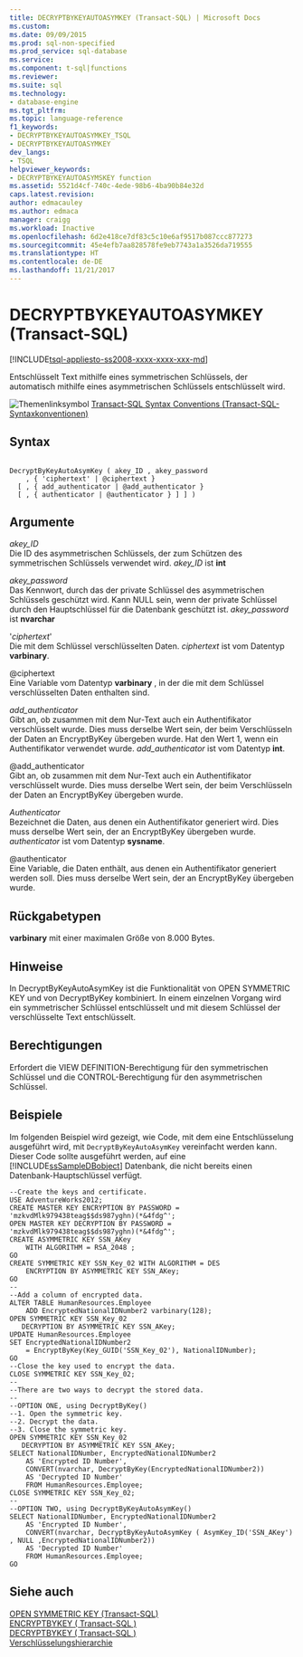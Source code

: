 ```yaml
---
title: DECRYPTBYKEYAUTOASYMKEY (Transact-SQL) | Microsoft Docs
ms.custom: 
ms.date: 09/09/2015
ms.prod: sql-non-specified
ms.prod_service: sql-database
ms.service: 
ms.component: t-sql|functions
ms.reviewer: 
ms.suite: sql
ms.technology:
- database-engine
ms.tgt_pltfrm: 
ms.topic: language-reference
f1_keywords:
- DECRYPTBYKEYAUTOASYMKEY_TSQL
- DECRYPTBYKEYAUTOASYMKEY
dev_langs:
- TSQL
helpviewer_keywords:
- DECRYPTBYKEYAUTOASYMSKEY function
ms.assetid: 5521d4cf-740c-4ede-98b6-4ba90b84e32d
caps.latest.revision: 
author: edmacauley
ms.author: edmaca
manager: craigg
ms.workload: Inactive
ms.openlocfilehash: 6d2e418ce7df83c5c10e6af9517b087ccc877273
ms.sourcegitcommit: 45e4efb7aa828578fe9eb7743a1a3526da719555
ms.translationtype: HT
ms.contentlocale: de-DE
ms.lasthandoff: 11/21/2017
---
```

# <a name="decryptbykeyautoasymkey-transact-sql"></a>DECRYPTBYKEYAUTOASYMKEY (Transact-SQL)
[!INCLUDE[tsql-appliesto-ss2008-xxxx-xxxx-xxx-md](../../includes/tsql-appliesto-ss2008-xxxx-xxxx-xxx-md.md)]

  Entschlüsselt Text mithilfe eines symmetrischen Schlüssels, der automatisch mithilfe eines asymmetrischen Schlüssels entschlüsselt wird.  
  
 ![Themenlinksymbol](../../database-engine/configure-windows/media/topic-link.gif "Topic link icon") [Transact-SQL Syntax Conventions (Transact-SQL-Syntaxkonventionen)](../../t-sql/language-elements/transact-sql-syntax-conventions-transact-sql.md)  
  
## <a name="syntax"></a>Syntax  
  
```  
  
DecryptByKeyAutoAsymKey ( akey_ID , akey_password   
    , { 'ciphertext' | @ciphertext }  
  [ , { add_authenticator | @add_authenticator }   
  [ , { authenticator | @authenticator } ] ] )  
```  
  
## <a name="arguments"></a>Argumente  
 *akey_ID*  
 Die ID des asymmetrischen Schlüssels, der zum Schützen des symmetrischen Schlüssels verwendet wird. *akey_ID* ist **int**  
  
 *akey_password*  
 Das Kennwort, durch das der private Schlüssel des asymmetrischen Schlüssels geschützt wird. Kann NULL sein, wenn der private Schlüssel durch den Hauptschlüssel für die Datenbank geschützt ist. *akey_password* ist **nvarchar**  
  
 '*ciphertext*'  
 Die mit dem Schlüssel verschlüsselten Daten. *ciphertext* ist vom Datentyp **varbinary**.  
  
 @ciphertext  
 Eine Variable vom Datentyp **varbinary** , in der die mit dem Schlüssel verschlüsselten Daten enthalten sind.  
  
 *add_authenticator*  
 Gibt an, ob zusammen mit dem Nur-Text auch ein Authentifikator verschlüsselt wurde. Dies muss derselbe Wert sein, der beim Verschlüsseln der Daten an EncryptByKey übergeben wurde. Hat den Wert 1, wenn ein Authentifikator verwendet wurde. *add_authenticator* ist vom Datentyp **int**.  
  
 @add_authenticator  
 Gibt an, ob zusammen mit dem Nur-Text auch ein Authentifikator verschlüsselt wurde. Dies muss derselbe Wert sein, der beim Verschlüsseln der Daten an EncryptByKey übergeben wurde.  
  
 *Authenticator*  
 Bezeichnet die Daten, aus denen ein Authentifikator generiert wird. Dies muss derselbe Wert sein, der an EncryptByKey übergeben wurde. *authenticator* ist vom Datentyp **sysname**.  
  
 @authenticator  
 Eine Variable, die Daten enthält, aus denen ein Authentifikator generiert werden soll. Dies muss derselbe Wert sein, der an EncryptByKey übergeben wurde.  
  
## <a name="return-types"></a>Rückgabetypen  
 **varbinary** mit einer maximalen Größe von 8.000 Bytes.  
  
## <a name="remarks"></a>Hinweise  
 In DecryptByKeyAutoAsymKey ist die Funktionalität von OPEN SYMMETRIC KEY und von DecryptByKey kombiniert. In einem einzelnen Vorgang wird ein symmetrischer Schlüssel entschlüsselt und mit diesem Schlüssel der verschlüsselte Text entschlüsselt.  
  
## <a name="permissions"></a>Berechtigungen  
 Erfordert die VIEW DEFINITION-Berechtigung für den symmetrischen Schlüssel und die CONTROL-Berechtigung für den asymmetrischen Schlüssel.  
  
## <a name="examples"></a>Beispiele  
 Im folgenden Beispiel wird gezeigt, wie Code, mit dem eine Entschlüsselung ausgeführt wird, mit `DecryptByKeyAutoAsymKey` vereinfacht werden kann. Dieser Code sollte ausgeführt werden, auf eine [!INCLUDE[ssSampleDBobject](../../includes/sssampledbobject-md.md)] Datenbank, die nicht bereits einen Datenbank-Hauptschlüssel verfügt.  
  
```  
--Create the keys and certificate.  
USE AdventureWorks2012;  
CREATE MASTER KEY ENCRYPTION BY PASSWORD = 'mzkvdMlk979438teag$$ds987yghn)(*&4fdg^';  
OPEN MASTER KEY DECRYPTION BY PASSWORD = 'mzkvdMlk979438teag$$ds987yghn)(*&4fdg^';  
CREATE ASYMMETRIC KEY SSN_AKey   
    WITH ALGORITHM = RSA_2048 ;   
GO  
CREATE SYMMETRIC KEY SSN_Key_02 WITH ALGORITHM = DES  
    ENCRYPTION BY ASYMMETRIC KEY SSN_AKey;  
GO  
--  
--Add a column of encrypted data.  
ALTER TABLE HumanResources.Employee  
    ADD EncryptedNationalIDNumber2 varbinary(128);   
OPEN SYMMETRIC KEY SSN_Key_02  
   DECRYPTION BY ASYMMETRIC KEY SSN_AKey;  
UPDATE HumanResources.Employee  
SET EncryptedNationalIDNumber2  
    = EncryptByKey(Key_GUID('SSN_Key_02'), NationalIDNumber);  
GO  
--Close the key used to encrypt the data.  
CLOSE SYMMETRIC KEY SSN_Key_02;  
--  
--There are two ways to decrypt the stored data.  
--  
--OPTION ONE, using DecryptByKey()  
--1. Open the symmetric key.  
--2. Decrypt the data.  
--3. Close the symmetric key.  
OPEN SYMMETRIC KEY SSN_Key_02  
   DECRYPTION BY ASYMMETRIC KEY SSN_AKey;  
SELECT NationalIDNumber, EncryptedNationalIDNumber2    
    AS 'Encrypted ID Number',  
    CONVERT(nvarchar, DecryptByKey(EncryptedNationalIDNumber2))   
    AS 'Decrypted ID Number'  
    FROM HumanResources.Employee;  
CLOSE SYMMETRIC KEY SSN_Key_02;  
--  
--OPTION TWO, using DecryptByKeyAutoAsymKey()  
SELECT NationalIDNumber, EncryptedNationalIDNumber2   
    AS 'Encrypted ID Number',  
    CONVERT(nvarchar, DecryptByKeyAutoAsymKey ( AsymKey_ID('SSN_AKey') , NULL ,EncryptedNationalIDNumber2))   
    AS 'Decrypted ID Number'  
    FROM HumanResources.Employee;  
GO  
```  
  
## <a name="see-also"></a>Siehe auch  
 [OPEN SYMMETRIC KEY &#40;Transact-SQL&#41;](../../t-sql/statements/open-symmetric-key-transact-sql.md)   
 [ENCRYPTBYKEY &#40; Transact-SQL &#41;](../../t-sql/functions/encryptbykey-transact-sql.md)   
 [DECRYPTBYKEY &#40; Transact-SQL &#41;](../../t-sql/functions/decryptbykey-transact-sql.md)   
 [Verschlüsselungshierarchie](../../relational-databases/security/encryption/encryption-hierarchy.md)  
  
  
